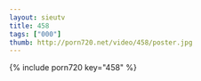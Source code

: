 ```yaml
--- 
layout: sieutv
title: 458
tags: ["000"]
thumb: http://porn720.net/video/458/poster.jpg
---
```

{% include porn720 key="458" %} 
